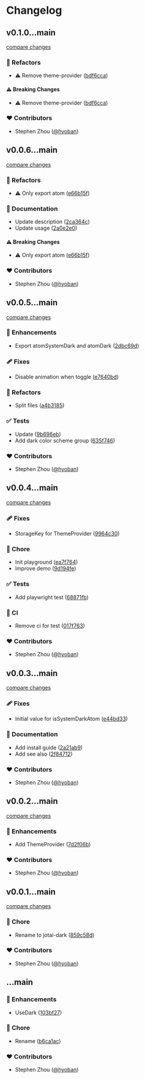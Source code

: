 # Changelog

## v0.1.0...main

[compare changes](https://github.com/hyoban/jotai-dark/compare/v0.1.0...main)

### 💅 Refactors

- ⚠️ Remove theme-provider ([bdf6cca](https://github.com/hyoban/jotai-dark/commit/bdf6cca))

#### ⚠️ Breaking Changes

- ⚠️ Remove theme-provider ([bdf6cca](https://github.com/hyoban/jotai-dark/commit/bdf6cca))

### ❤️ Contributors

- Stephen Zhou ([@hyoban](http://github.com/hyoban))

## v0.0.6...main

[compare changes](https://github.com/hyoban/jotai-dark/compare/v0.0.6...main)

### 💅 Refactors

- ⚠️ Only export atom ([e66b15f](https://github.com/hyoban/jotai-dark/commit/e66b15f))

### 📖 Documentation

- Update description ([2ca364c](https://github.com/hyoban/jotai-dark/commit/2ca364c))
- Update usage ([2a0e2e0](https://github.com/hyoban/jotai-dark/commit/2a0e2e0))

#### ⚠️ Breaking Changes

- ⚠️ Only export atom ([e66b15f](https://github.com/hyoban/jotai-dark/commit/e66b15f))

### ❤️ Contributors

- Stephen Zhou ([@hyoban](http://github.com/hyoban))

## v0.0.5...main

[compare changes](https://github.com/hyoban/jotai-dark/compare/v0.0.5...main)

### 🚀 Enhancements

- Export atomSystemDark and atomDark ([2dbc69d](https://github.com/hyoban/jotai-dark/commit/2dbc69d))

### 🩹 Fixes

- Disable animation when toggle ([e7640bd](https://github.com/hyoban/jotai-dark/commit/e7640bd))

### 💅 Refactors

- Split files ([a4b3185](https://github.com/hyoban/jotai-dark/commit/a4b3185))

### ✅ Tests

- Update ([9b696eb](https://github.com/hyoban/jotai-dark/commit/9b696eb))
- Add dark color scheme group ([635f746](https://github.com/hyoban/jotai-dark/commit/635f746))

### ❤️ Contributors

- Stephen Zhou ([@hyoban](http://github.com/hyoban))

## v0.0.4...main

[compare changes](https://github.com/hyoban/jotai-dark/compare/v0.0.4...main)

### 🩹 Fixes

- StorageKey for ThemeProvider ([9964c30](https://github.com/hyoban/jotai-dark/commit/9964c30))

### 🏡 Chore

- Init playground ([ea7f764](https://github.com/hyoban/jotai-dark/commit/ea7f764))
- Improve demo ([9d194fe](https://github.com/hyoban/jotai-dark/commit/9d194fe))

### ✅ Tests

- Add playwright test ([68871fb](https://github.com/hyoban/jotai-dark/commit/68871fb))

### 🤖 CI

- Remove ci for test ([017f763](https://github.com/hyoban/jotai-dark/commit/017f763))

### ❤️ Contributors

- Stephen Zhou ([@hyoban](http://github.com/hyoban))

## v0.0.3...main

[compare changes](https://github.com/hyoban/jotai-dark/compare/v0.0.3...main)

### 🩹 Fixes

- Initial value for isSystemDarkAtom ([e44bd33](https://github.com/hyoban/jotai-dark/commit/e44bd33))

### 📖 Documentation

- Add install guide ([2a21ab9](https://github.com/hyoban/jotai-dark/commit/2a21ab9))
- Add see also ([2f84712](https://github.com/hyoban/jotai-dark/commit/2f84712))

### ❤️ Contributors

- Stephen Zhou ([@hyoban](http://github.com/hyoban))

## v0.0.2...main

[compare changes](https://github.com/hyoban/jotai-dark/compare/v0.0.2...main)

### 🚀 Enhancements

- Add ThemeProvider ([7d2f06b](https://github.com/hyoban/jotai-dark/commit/7d2f06b))

### ❤️ Contributors

- Stephen Zhou ([@hyoban](http://github.com/hyoban))

## v0.0.1...main

[compare changes](https://github.com/hyoban/jotai-dark/compare/v0.0.1...main)

### 🏡 Chore

- Rename to jotai-dark ([859c58d](https://github.com/hyoban/jotai-dark/commit/859c58d))

### ❤️ Contributors

- Stephen Zhou ([@hyoban](http://github.com/hyoban))

## ...main

### 🚀 Enhancements

- UseDark ([103bf27](https://github.com/hyoban/jotai-dark/commit/103bf27))

### 🏡 Chore

- Rename ([b6ca1ac](https://github.com/hyoban/jotai-dark/commit/b6ca1ac))

### ❤️ Contributors

- Stephen Zhou ([@hyoban](http://github.com/hyoban))
